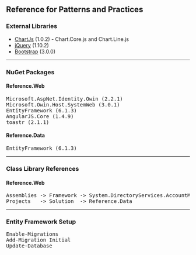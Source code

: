 ## Reference for Patterns and Practices

### External Libraries
* [ChartJs](http://www.chartjs.org) (1.0.2) - Chart.Core.js and Chart.Line.js
* [jQuery](http://jquery.com) (1.10.2)
* [Bootstrap](http://getbootstrap.com) (3.0.0)

<hr />

### NuGet Packages

#### Reference.Web
<pre>
Microsoft.AspNet.Identity.Owin (2.2.1)
Microsoft.Owin.Host.SystemWeb (3.0.1)
EntityFramework (6.1.3)
AngularJS.Core (1.4.9)
toastr (2.1.1)
</pre>

#### Reference.Data
<pre>
EntityFramework (6.1.3)
</pre>

<hr />

### Class Library References

#### Reference.Web
<pre>
Assemblies -> Framework -> System.DirectoryServices.AccountManagement
Projects   -> Solution  -> Reference.Data
</pre>

<hr />

### Entity Framework Setup
<pre>
Enable-Migrations
Add-Migration Initial
Update-Database
</pre>
